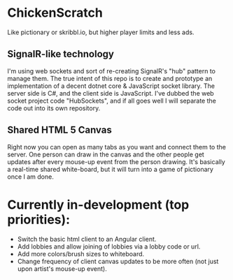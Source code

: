 # ChickenScratch
Like pictionary or skribbl.io, but higher player limits and less ads.

## SignalR-like technology
I'm using web sockets and sort of re-creating SignalR's "hub" pattern to manage them. The true intent of this repo is to create and prototype an implementation of a decent dotnet core & JavaScript socket library. The server side is C#, and the client side is JavaScript. I've dubbed the web socket project code "HubSockets", and if all goes well I will separate the code out into its own repository.

## Shared HTML 5 Canvas
Right now you can open as many tabs as you want and connect them to the server. One person can draw in the canvas and the other people get updates after every mouse-up event from the person drawing. It's basically a real-time shared white-board, but it will turn into a game of pictionary once I am done.

# Currently in-development (top priorities):
* Switch the basic html client to an Angular client.
* Add lobbies and allow joining of lobbies via a lobby code or url.
* Add more colors/brush sizes to whiteboard.
* Change frequency of client canvas updates to be more often (not just upon artist's mouse-up event).
